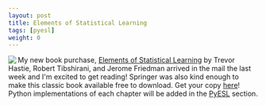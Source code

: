 ```yaml
---
layout: post
title: Elements of Statistical Learning
tags: [pyesl]
weight: 0
---
```


<img class="img-left" align="left" src="{{ site.url }}/assets/images/esl.jpg">

My new book purchase, [Elements of Statistical Learning](http://statweb.stanford.edu/~tibs/ElemStatLearn/) by Trevor Hastie, Robert Tibshirani, and Jerome Friedman arrived in the mail the last week and I'm excited to get reading! Springer was also kind enough to make this classic book available free to download. Get your copy [here](http://statweb.stanford.edu/~tibs/ElemStatLearn/)! Python implementations of each chapter will be added in the <a href="{{ site.url }}/pyesl.html">PyESL</a> section.
